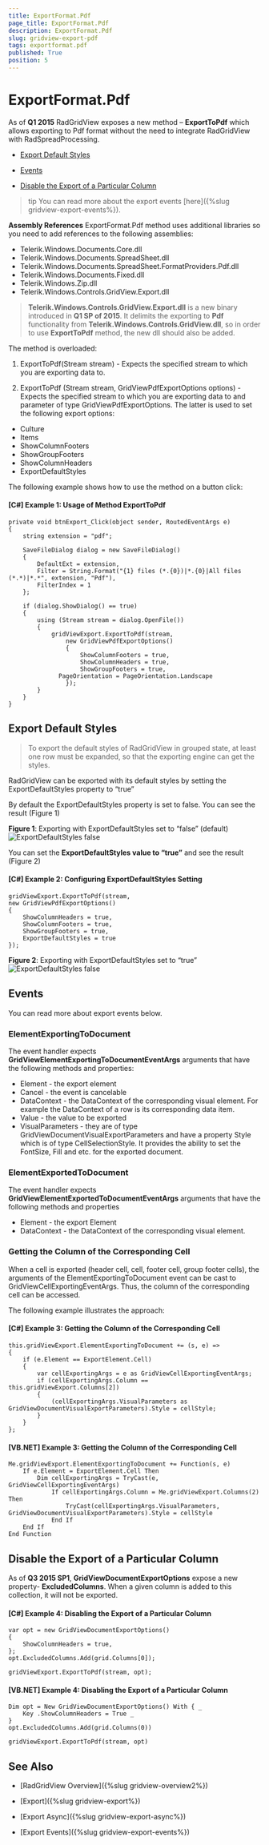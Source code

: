 ```yaml
---
title: ExportFormat.Pdf
page_title: ExportFormat.Pdf
description: ExportFormat.Pdf
slug: gridview-export-pdf
tags: exportformat.pdf
published: True
position: 5
---
```


# ExportFormat.Pdf

As of __Q1 2015__ RadGridView exposes a new method – __ExportToPdf__ which allows exporting to Pdf format without the need to integrate RadGridView with RadSpreadProcessing.

* [Export Default Styles](#export-default-styles)

* [Events](#events)

* [Disable the Export of a Particular Column](#disable-the-export-of-a-particular-column)


>tip You can read more about the export events [here]({%slug gridview-export-events%}).

__Assembly References__
ExportFormat.Pdf method uses additional libraries so you need to add references to the following assemblies:

* Telerik.Windows.Documents.Core.dll
* Telerik.Windows.Documents.SpreadSheet.dll 
* Telerik.Windows.Documents.SpreadSheet.FormatProviders.Pdf.dll
* Telerik.Windows.Documents.Fixed.dll
* Telerik.Windows.Zip.dll
* Telerik.Windows.Controls.GridView.Export.dll

>  __Telerik.Windows.Controls.GridView.Export.dll__ is a new binary introduced in __Q1 SP of 2015__. It delimits the exporting to __Pdf__ functionality from __Telerik.Windows.Controls.GridView.dll__, so in order to use __ExportToPdf__ method, the new dll should also be added.

The method is overloaded:

1. ExportToPdf(Stream stream) - Expects the specified stream to which you are exporting data to.

2. ExportToPdf (Stream stream, GridViewPdfExportOptions options) - Expects the specified stream to which you are exporting data to and parameter of type GridViewPdfExportOptions. The latter is used to set the following export options:

* Culture
* Items
* ShowColumnFooters
* ShowGroupFooters
* ShowColumnHeaders
* ExportDefaultStyles  


The following example shows how to use the method on a button click:

#### [C#] __Example 1: Usage of Method ExportToPdf__
	private void btnExport_Click(object sender, RoutedEventArgs e)
	{
	    string extension = "pdf";
	
	    SaveFileDialog dialog = new SaveFileDialog()
	    {
	        DefaultExt = extension,
	        Filter = String.Format("{1} files (*.{0})|*.{0}|All files (*.*)|*.*", extension, "Pdf"),
	        FilterIndex = 1
	    };
	
	    if (dialog.ShowDialog() == true)
	    {
	        using (Stream stream = dialog.OpenFile())
	        {
	            gridViewExport.ExportToPdf(stream,
	                new GridViewPdfExportOptions()
	                {
	                    ShowColumnFooters = true,
	                    ShowColumnHeaders = true,
	                    ShowGroupFooters = true,
			      PageOrientation = PageOrientation.Landscape
	                });
	        }
	    }
	}


## Export Default Styles  ##

>To export the default styles of RadGridView in grouped state, at least one row must be expanded, so that the exporting engine can get the styles.

RadGridView can be exported with its default styles by setting the ExportDefaultStyles property to “true”

By default the ExportDefaultStyles property is set to false. You can see the result (Figure 1)

__Figure 1__: Exporting with ExportDefaultStyles set to “false” (default)
![ExportDefaultStyles false](images/exportdefaultstyles3.png)

You can set the __ExportDefaultStyles value to “true”__ and see the result (Figure 2)

#### __[C#] Example 2: Configuring ExportDefaultStyles Setting__

	gridViewExport.ExportToPdf(stream,
    new GridViewPdfExportOptions()
	{
	    ShowColumnHeaders = true,
	    ShowColumnFooters = true,
	    ShowGroupFooters = true,
	    ExportDefaultStyles = true
	});   

__Figure 2__: Exporting with ExportDefaultStyles set to “true”
![ExportDefaultStyles false](images/exportdefaultstyles4.png)

## Events

You can read more about export events below.

### ElementExportingToDocument

The event handler expects __GridViewElementExportingToDocumentEventArgs__ arguments that have the following methods and properties:
* Element - the export element
* Cancel - the event is cancelable 
* DataContext - the DataContext of the corresponding visual element. For example the DataContext of a row is its corresponding data item.
* Value - the value to be exported
* VisualParameters - they are of type GridViewDocumentVisualExportParameters and have a property Style which is of type CellSelectionStyle. It provides the ability to set the FontSize, Fill and etc. for the exported document.

### ElementExportedToDocument

The event handler expects __GridViewElementExportedToDocumentEventArgs__ arguments that have the following methods and properties

* Element - the export Element
* DataContext - the DataContext of the corresponding visual element.

### Getting the Column of the Corresponding Cell

When a cell is exported (header cell, cell, footer cell, group footer cells), the arguments of the ElementExportingToDocument event can be cast to GridViewCellExportingEventArgs. Thus, the column of the corresponding cell can be accessed. 

The following example illustrates the approach:
#### __[C#] Example 3: Getting the Column of the Corresponding Cell__
	this.gridViewExport.ElementExportingToDocument += (s, e) =>
	{
	    if (e.Element == ExportElement.Cell)
	    {
	        var cellExportingArgs = e as GridViewCellExportingEventArgs;
	        if (cellExportingArgs.Column == this.gridViewExport.Columns[2])
	        {
	            (cellExportingArgs.VisualParameters as GridViewDocumentVisualExportParameters).Style = cellStyle;
	        }
	    }
	};


#### __[VB.NET] Example 3: Getting the Column of the Corresponding Cell__
	Me.gridViewExport.ElementExportingToDocument += Function(s, e) 
	    If e.Element = ExportElement.Cell Then
	        Dim cellExportingArgs = TryCast(e, GridViewCellExportingEventArgs)
	            If cellExportingArgs.Column = Me.gridViewExport.Columns(2) Then
	                TryCast(cellExportingArgs.VisualParameters, GridViewDocumentVisualExportParameters).Style = cellStyle
	            End If
	    End If
	End Function

## Disable the Export of a Particular Column 

As of __Q3 2015 SP1__,  __GridViewDocumentExportOptions__ expose a new property- __ExcludedColumns__. When a given column is added to this collection, it will not be exported.

#### __[C#] Example 4: Disabling the Export of a Particular Column__
	var opt = new GridViewDocumentExportOptions()
	{
    	ShowColumnHeaders = true,
	};
	opt.ExcludedColumns.Add(grid.Columns[0]);

	gridViewExport.ExportToPdf(stream, opt);

#### __[VB.NET] Example 4: Disabling the Export of a Particular Column__

	Dim opt = New GridViewDocumentExportOptions() With { _
		Key .ShowColumnHeaders = True _
	}
	opt.ExcludedColumns.Add(grid.Columns(0))
	
	gridViewExport.ExportToPdf(stream, opt)

	
## See Also ##

 * [RadGridView Overview]({%slug gridview-overview2%})

 * [Export]({%slug gridview-export%})

 * [Export Async]({%slug gridview-export-async%})

 * [Export Events]({%slug gridview-export-events%})
